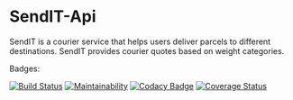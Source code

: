 # SendIT-Api
SendIT is a courier service that helps users deliver parcels to different destinations. SendIT provides courier quotes based on weight categories.

Badges:

[![Build Status](https://travis-ci.org/JamesMudidi/SendIT-Api.svg?branch=Api)](https://travis-ci.org/JamesMudidi/SendIT-Api)
[![Maintainability](https://api.codeclimate.com/v1/badges/e3730e3e8c4957519b59/maintainability)](https://codeclimate.com/github/JamesMudidi/SendIT-Api/maintainability)
[![Codacy Badge](https://api.codacy.com/project/badge/Grade/d1350edaa64e4cc9ab23c0fb8928c30f)](https://www.codacy.com/app/JamesMudidi/SendIT-Api?utm_source=github.com&amp;utm_medium=referral&amp;utm_content=JamesMudidi/SendIT-Api&amp;utm_campaign=Badge_Grade)
[![Coverage Status](https://coveralls.io/repos/github/JamesMudidi/SendIT-Api/badge.svg?branch=Api)](https://coveralls.io/github/JamesMudidi/SendIT-Api?branch=Api)
